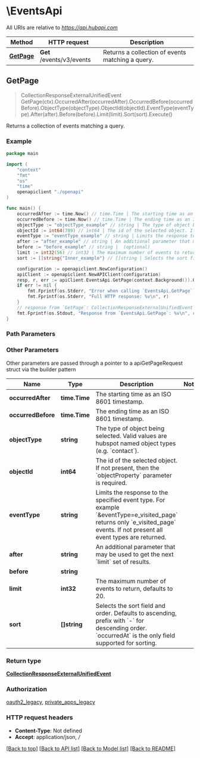 # \EventsApi

All URIs are relative to *https://api.hubapi.com*

Method | HTTP request | Description
------------- | ------------- | -------------
[**GetPage**](EventsApi.md#GetPage) | **Get** /events/v3/events | Returns a collection of events matching a query.



## GetPage

> CollectionResponseExternalUnifiedEvent GetPage(ctx).OccurredAfter(occurredAfter).OccurredBefore(occurredBefore).ObjectType(objectType).ObjectId(objectId).EventType(eventType).After(after).Before(before).Limit(limit).Sort(sort).Execute()

Returns a collection of events matching a query.

### Example

```go
package main

import (
    "context"
    "fmt"
    "os"
    "time"
    openapiclient "./openapi"
)

func main() {
    occurredAfter := time.Now() // time.Time | The starting time as an ISO 8601 timestamp. (optional)
    occurredBefore := time.Now() // time.Time | The ending time as an ISO 8601 timestamp. (optional)
    objectType := "objectType_example" // string | The type of object being selected. Valid values are hubspot named object types (e.g. `contact`). (optional)
    objectId := int64(789) // int64 | The id of the selected object. If not present, then the `objectProperty` parameter is required. (optional)
    eventType := "eventType_example" // string | Limits the response to the specified event type.  For example `&eventType=e_visited_page` returns only `e_visited_page` events.  If not present all event types are returned. (optional)
    after := "after_example" // string | An additional parameter that may be used to get the next `limit` set of results. (optional)
    before := "before_example" // string |  (optional)
    limit := int32(56) // int32 | The maximum number of events to return, defaults to 20. (optional)
    sort := []string{"Inner_example"} // []string | Selects the sort field and order. Defaults to ascending, prefix with `-` for descending order. `occurredAt` is the only field supported for sorting. (optional)

    configuration := openapiclient.NewConfiguration()
    apiClient := openapiclient.NewAPIClient(configuration)
    resp, r, err := apiClient.EventsApi.GetPage(context.Background()).OccurredAfter(occurredAfter).OccurredBefore(occurredBefore).ObjectType(objectType).ObjectId(objectId).EventType(eventType).After(after).Before(before).Limit(limit).Sort(sort).Execute()
    if err != nil {
        fmt.Fprintf(os.Stderr, "Error when calling `EventsApi.GetPage``: %v\n", err)
        fmt.Fprintf(os.Stderr, "Full HTTP response: %v\n", r)
    }
    // response from `GetPage`: CollectionResponseExternalUnifiedEvent
    fmt.Fprintf(os.Stdout, "Response from `EventsApi.GetPage`: %v\n", resp)
}
```

### Path Parameters



### Other Parameters

Other parameters are passed through a pointer to a apiGetPageRequest struct via the builder pattern


Name | Type | Description  | Notes
------------- | ------------- | ------------- | -------------
 **occurredAfter** | **time.Time** | The starting time as an ISO 8601 timestamp. | 
 **occurredBefore** | **time.Time** | The ending time as an ISO 8601 timestamp. | 
 **objectType** | **string** | The type of object being selected. Valid values are hubspot named object types (e.g. &#x60;contact&#x60;). | 
 **objectId** | **int64** | The id of the selected object. If not present, then the &#x60;objectProperty&#x60; parameter is required. | 
 **eventType** | **string** | Limits the response to the specified event type.  For example &#x60;&amp;eventType&#x3D;e_visited_page&#x60; returns only &#x60;e_visited_page&#x60; events.  If not present all event types are returned. | 
 **after** | **string** | An additional parameter that may be used to get the next &#x60;limit&#x60; set of results. | 
 **before** | **string** |  | 
 **limit** | **int32** | The maximum number of events to return, defaults to 20. | 
 **sort** | **[]string** | Selects the sort field and order. Defaults to ascending, prefix with &#x60;-&#x60; for descending order. &#x60;occurredAt&#x60; is the only field supported for sorting. | 

### Return type

[**CollectionResponseExternalUnifiedEvent**](CollectionResponseExternalUnifiedEvent.md)

### Authorization

[oauth2_legacy](../README.md#oauth2_legacy), [private_apps_legacy](../README.md#private_apps_legacy)

### HTTP request headers

- **Content-Type**: Not defined
- **Accept**: application/json, */*

[[Back to top]](#) [[Back to API list]](../README.md#documentation-for-api-endpoints)
[[Back to Model list]](../README.md#documentation-for-models)
[[Back to README]](../README.md)


